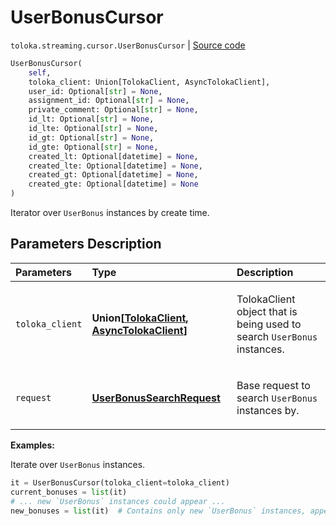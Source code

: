 # UserBonusCursor
`toloka.streaming.cursor.UserBonusCursor` | [Source code](https://github.com/Toloka/toloka-kit/blob/v1.0.2/src/streaming/cursor.py#L297)

```python
UserBonusCursor(
    self,
    toloka_client: Union[TolokaClient, AsyncTolokaClient],
    user_id: Optional[str] = None,
    assignment_id: Optional[str] = None,
    private_comment: Optional[str] = None,
    id_lt: Optional[str] = None,
    id_lte: Optional[str] = None,
    id_gt: Optional[str] = None,
    id_gte: Optional[str] = None,
    created_lt: Optional[datetime] = None,
    created_lte: Optional[datetime] = None,
    created_gt: Optional[datetime] = None,
    created_gte: Optional[datetime] = None
)
```

Iterator over `UserBonus` instances by create time.

## Parameters Description

| Parameters | Type | Description |
| :----------| :----| :-----------|
`toloka_client`|**Union\[[TolokaClient](toloka.client.TolokaClient.md), [AsyncTolokaClient](toloka.async_client.client.AsyncTolokaClient.md)\]**|<p>TolokaClient object that is being used to search `UserBonus` instances.</p>
`request`|**[UserBonusSearchRequest](toloka.client.search_requests.UserBonusSearchRequest.md)**|<p>Base request to search `UserBonus` instances by.</p>

**Examples:**

Iterate over `UserBonus` instances.

```python
it = UserBonusCursor(toloka_client=toloka_client)
current_bonuses = list(it)
# ... new `UserBonus` instances could appear ...
new_bonuses = list(it)  # Contains only new `UserBonus` instances, appeared since the previous call.
```

